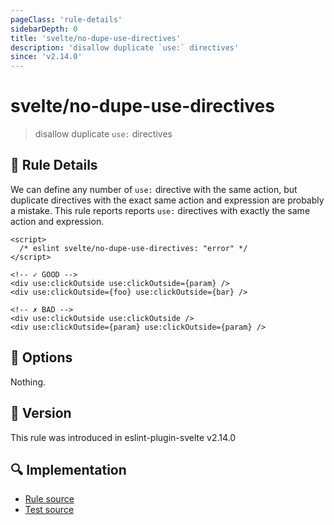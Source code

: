 ```yaml
---
pageClass: 'rule-details'
sidebarDepth: 0
title: 'svelte/no-dupe-use-directives'
description: 'disallow duplicate `use:` directives'
since: 'v2.14.0'
---
```


# svelte/no-dupe-use-directives

> disallow duplicate `use:` directives

## :book: Rule Details

We can define any number of `use:` directive with the same action, but duplicate directives with the exact same action and expression are probably a mistake.
This rule reports reports `use:` directives with exactly the same action and expression.

<!--eslint-skip-->

```svelte
<script>
  /* eslint svelte/no-dupe-use-directives: "error" */
</script>

<!-- ✓ GOOD -->
<div use:clickOutside use:clickOutside={param} />
<div use:clickOutside={foo} use:clickOutside={bar} />

<!-- ✗ BAD -->
<div use:clickOutside use:clickOutside />
<div use:clickOutside={param} use:clickOutside={param} />
```

## :wrench: Options

Nothing.

## :rocket: Version

This rule was introduced in eslint-plugin-svelte v2.14.0

## :mag: Implementation

- [Rule source](https://github.com/sveltejs/eslint-plugin-svelte/blob/main/packages/eslint-plugin-svelte/src/rules/no-dupe-use-directives.ts)
- [Test source](https://github.com/sveltejs/eslint-plugin-svelte/blob/main/packages/eslint-plugin-svelte/tests/src/rules/no-dupe-use-directives.ts)
